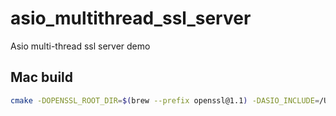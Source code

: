 # asio_multithread_ssl_server

Asio multi-thread ssl server demo

## Mac build  

```bash
cmake -DOPENSSL_ROOT_DIR=$(brew --prefix openssl@1.1) -DASIO_INCLUDE=/Users/xxx/Github/asio/asio/include .
```
